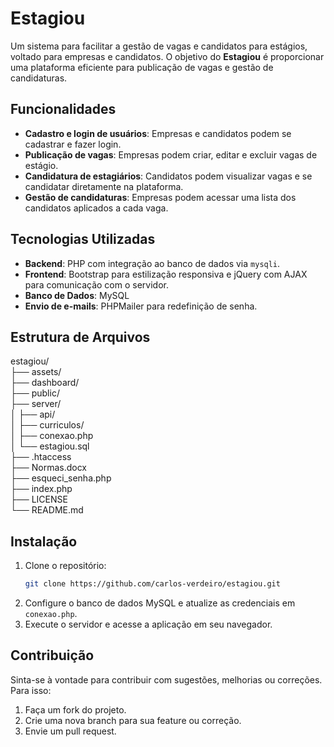 # Estagiou

Um sistema para facilitar a gestão de vagas e candidatos para estágios, voltado para empresas e candidatos. O objetivo do **Estagiou** é proporcionar uma plataforma eficiente para publicação de vagas e gestão de candidaturas.

## Funcionalidades

- **Cadastro e login de usuários**: Empresas e candidatos podem se cadastrar e fazer login.
- **Publicação de vagas**: Empresas podem criar, editar e excluir vagas de estágio.
- **Candidatura de estagiários**: Candidatos podem visualizar vagas e se candidatar diretamente na plataforma.
- **Gestão de candidaturas**: Empresas podem acessar uma lista dos candidatos aplicados a cada vaga.

## Tecnologias Utilizadas

- **Backend**: PHP com integração ao banco de dados via `mysqli`.
- **Frontend**: Bootstrap para estilização responsiva e jQuery com AJAX para comunicação com o servidor.
- **Banco de Dados**: MySQL
- **Envio de e-mails**: PHPMailer para redefinição de senha.

## Estrutura de Arquivos

estagiou/  
├── assets/                   
├── dashboard/             
├── public/                   
├── server/                    
│   ├── api/                   
│   ├── curriculos/            
│   ├── conexao.php           
│   └── estagiou.sql           
├── .htaccess                   
├── Normas.docx                
├── esqueci_senha.php          
├── index.php                  
├── LICENSE                    
└── README.md                  

## Instalação

1. Clone o repositório:
   ```bash
   git clone https://github.com/carlos-verdeiro/estagiou.git
   ```
2. Configure o banco de dados MySQL e atualize as credenciais em `conexao.php`.
3. Execute o servidor e acesse a aplicação em seu navegador.

## Contribuição

Sinta-se à vontade para contribuir com sugestões, melhorias ou correções. Para isso:

1. Faça um fork do projeto.
2. Crie uma nova branch para sua feature ou correção.
3. Envie um pull request.
